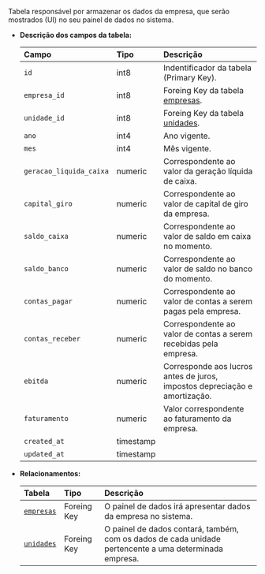Tabela responsável por armazenar os dados da empresa, que serão mostrados (UI) no seu painel de dados no sistema.

- **Descrição dos campos da tabela:**

  | Campo                   | Tipo      | Descrição                                                                  |
  | :---------------------- | :-------- | :------------------------------------------------------------------------- |
  | `id`                    | int8      | Indentificador da tabela (Primary Key).                                    |
  | `empresa_id`            | int8      | Foreing Key da tabela [empresas](#empresas).                               |
  | `unidade_id`            | int8      | Foreing Key da tabela [unidades](#unidades).                               |
  | `ano`                   | int4      | Ano vigente.                                                               |
  | `mes`                   | int4      | Mês vigente.                                                               |
  | `geracao_liquida_caixa` | numeric   | Correspondente ao valor da geração líquida de caixa.                       |
  | `capital_giro`          | numeric   | Correspondente ao valor de capital de giro da empresa.                     |
  | `saldo_caixa`           | numeric   | Correspondente ao valor de saldo em caixa no momento.                      |
  | `saldo_banco`           | numeric   | Correspondente ao valor de saldo no banco do momento.                      |
  | `contas_pagar`          | numeric   | Correspondente ao valor de contas a serem pagas pela empresa.              |
  | `contas_receber`        | numeric   | Correspondente ao valor de contas a serem recebidas pela empresa.          |
  | `ebitda`                | numeric   | Corresponde aos lucros antes de juros, impostos depreciação e amortização. |
  | `faturamento`           | numeric   | Valor correspondente ao faturamento da empresa.                            |
  | `created_at`            | timestamp |                                                                            |
  | `updated_at`            | timestamp |                                                                            |

- **Relacionamentos:**

  | Tabela                  | Tipo        | Descrição                                                                                              |
  | :---------------------- | :---------- | :----------------------------------------------------------------------------------------------------- |
  | [`empresas`](#empresas) | Foreing Key | O painel de dados irá apresentar dados da empresa no sistema.                                          |
  | [`unidades`](#unidades) | Foreing Key | O painel de dados contará, também, com os dados de cada unidade pertencente a uma determinada empresa. |